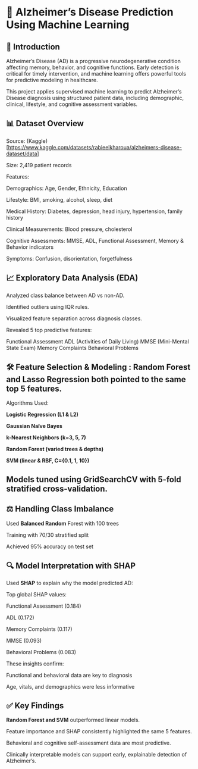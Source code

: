 # 🧠 Alzheimer’s Disease Prediction Using Machine Learning
## 📌 Introduction
Alzheimer’s Disease (AD) is a progressive neurodegenerative condition affecting memory, behavior, and cognitive functions. Early detection is critical for timely intervention, and machine learning offers powerful tools for predictive modeling in healthcare.

This project applies supervised machine learning to predict Alzheimer’s Disease diagnosis using structured patient data, including demographic, clinical, lifestyle, and cognitive assessment variables.

## 📊 Dataset Overview
Source: (Kaggle)[https://www.kaggle.com/datasets/rabieelkharoua/alzheimers-disease-dataset/data]

Size: 2,419 patient records

Features:

Demographics: Age, Gender, Ethnicity, Education

Lifestyle: BMI, smoking, alcohol, sleep, diet

Medical History: Diabetes, depression, head injury, hypertension, family history

Clinical Measurements: Blood pressure, cholesterol

Cognitive Assessments: MMSE, ADL, Functional Assessment, Memory & Behavior indicators

Symptoms: Confusion, disorientation, forgetfulness

## 📈 Exploratory Data Analysis (EDA)

Analyzed class balance between AD vs non-AD.

Identified outliers using IQR rules.

Visualized feature separation across diagnosis classes.

Revealed 5 top predictive features:

Functional Assessment
ADL (Activities of Daily Living)
MMSE (Mini-Mental State Exam)
Memory Complaints
Behavioral Problems

## 🛠️ Feature Selection & Modeling : Random Forest and Lasso Regression both pointed to the same top 5 features.

Algorithms Used:

**Logistic Regression (L1 & L2)**

**Gaussian Naïve Bayes**

**k-Nearest Neighbors (k=3, 5, 7)**

**Random Forest (varied trees & depths)**

**SVM (linear & RBF, C={0.1, 1, 10})**


## Models tuned using GridSearchCV with 5-fold stratified cross-validation.
## ⚖️ Handling Class Imbalance

Used **Balanced Random** Forest with 100 trees

Training with 70/30 stratified split

Achieved 95% accuracy on test set

## 🔍 Model Interpretation with SHAP
Used **SHAP** to explain why the model predicted AD:

Top global SHAP values:

Functional Assessment (0.184)

ADL (0.172)

Memory Complaints (0.117)

MMSE (0.093)

Behavioral Problems (0.083)

These insights confirm:

Functional and behavioral data are key to diagnosis

Age, vitals, and demographics were less informative

## ✅ Key Findings
**Random Forest and SVM** outperformed linear models.

Feature importance and SHAP consistently highlighted the same 5 features.

Behavioral and cognitive self-assessment data are most predictive.

Clinically interpretable models can support early, explainable detection of Alzheimer’s.
